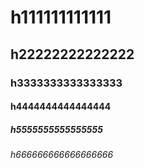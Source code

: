 # h111111111111
## h22222222222222
### h3333333333333333
#### h4444444444444444
##### h5555555555555555
###### h666666666666666666
